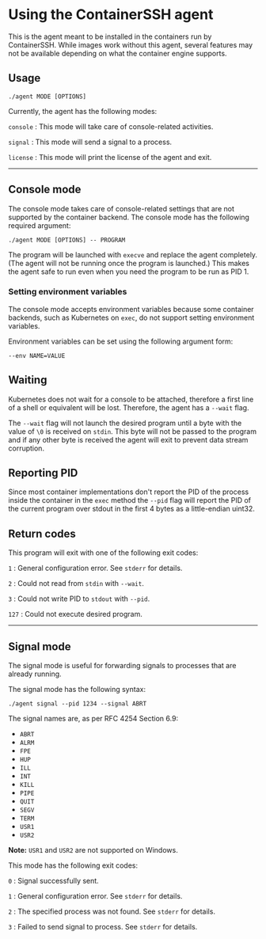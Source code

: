 # Using the ContainerSSH agent

This is the agent meant to be installed in the containers run by
ContainerSSH. While images work without this agent, several features
may not be available depending on what the container engine supports.

## Usage

    ./agent MODE [OPTIONS] 

Currently, the agent has the following modes:

`console`
: This mode will take care of console-related activities.

`signal`
: This mode will send a signal to a process.

`license`
: This mode will print the license of the agent and exit.

---

## Console mode

The console mode takes care of console-related settings that are not
supported by the container backend. The console mode has the following
required argument:

    ./agent MODE [OPTIONS] -- PROGRAM

The program will be launched with `execve` and replace the agent
completely. (The agent will not be running once the program is launched.)
This makes the agent safe to run even when you need the program to be run
as PID 1.

### Setting environment variables

The console mode accepts environment variables because some container
backends, such as Kubernetes on `exec`, do not support setting environment
variables.

Environment variables can be set using the following argument form:

    --env NAME=VALUE

## Waiting

Kubernetes does not wait for a console to be attached, therefore a first
line of a shell or equivalent will be lost. Therefore, the agent has a
`--wait` flag.

The `--wait` flag will not launch the desired program until a byte with
the value of `\0` is received on `stdin`. This byte will not be passed to
the program and if any other byte is received the agent will exit to
prevent data stream corruption.

## Reporting PID

Since most container implementations don't report the PID of the process
inside the container in the `exec` method the `--pid` flag will report
the PID of the current program over stdout in the first 4 bytes as a 
little-endian uint32.

## Return codes

This program will exit with one of the following exit codes:

`1`
: General configuration error. See `stderr` for details.

`2`
: Could not read from `stdin` with `--wait`.

`3`
: Could not write PID to `stdout` with `--pid`.

`127`
: Could not execute desired program.

---

## Signal mode

The signal mode is useful for forwarding signals to processes that are
already running.

The signal mode has the following syntax:

    ./agent signal --pid 1234 --signal ABRT

The signal names are, as per RFC 4254 Section 6.9:

- `ABRT`
- `ALRM`
- `FPE`
- `HUP`
- `ILL`
- `INT`
- `KILL`
- `PIPE`
- `QUIT`
- `SEGV`
- `TERM`
- `USR1`
- `USR2`

**Note:** `USR1` and `USR2` are not supported on Windows.

This mode has the following exit codes:

`0`
: Signal successfully sent.

`1`
: General configuration error. See `stderr` for details.

`2`
: The specified process was not found. See `stderr` for details.

`3`
: Failed to send signal to process. See `stderr` for details.
